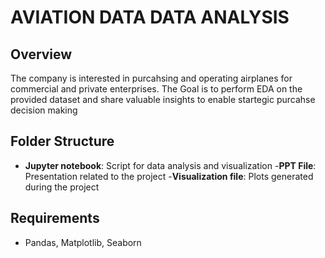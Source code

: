 # AVIATION DATA DATA ANALYSIS

## Overview
The company is interested in purcahsing and operating airplanes for commercial and private enterprises. The Goal is to perform EDA on the provided dataset and share valuable insights to enable startegic purcahse decision making

## Folder Structure
- **Jupyter notebook**: Script for data analysis and visualization
-**PPT File**: Presentation related to the project
-**Visualization file**: Plots generated during the project

## Requirements
- Pandas, Matplotlib, Seaborn